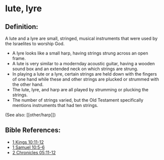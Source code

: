 # lute, lyre #

## Definition: ##

A lute and a lyre are small, stringed, musical instruments that were used by the Israelites to worship God.

* A lyre looks like a small harp, having strings strung across an open frame.
* A lute is very similar to a modernday acoustic guitar, having a wooden sound box and an extended neck on which strings are strung.
* In playing a lute or a lyre, certain strings are held down with the fingers of one hand while these and  other strings are plucked or strummed with the other hand.
* The lute, lyre, and harp are all played by strumming or plucking the strings.
* The number of strings varied, but the Old Testament specifically mentions instruments that had ten strings.
 

(See also: [[other/harp]])

## Bible References: ##

* [1 Kings 10:11-12](en/tn/1ki/help/10/11)
* [1 Samuel 10:5-6](en/tn/1sa/help/10/05)
* [2 Chronicles 05:11-12](en/tn/2ch/help/05/11)